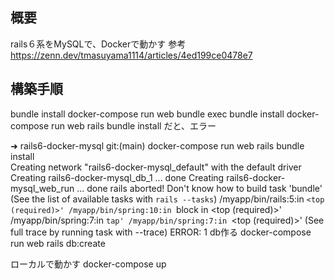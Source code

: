 ## 概要
rails６系をMySQLで、Dockerで動かす 参考 https://zenn.dev/tmasuyama1114/articles/4ed199ce0478e7

## 構築手順
bundle install docker-compose run web bundle exec bundle install
docker-compose run web rails bundle install だと、エラー

➜  rails6-docker-mysql git:(main) docker-compose run web rails bundle install      
Creating network "rails6-docker-mysql_default" with the default driver
Creating rails6-docker-mysql_db_1 ... done
Creating rails6-docker-mysql_web_run ... done
rails aborted!
Don't know how to build task 'bundle' (See the list of available tasks with `rails --tasks`)
/myapp/bin/rails:5:in `<top (required)>'
/myapp/bin/spring:10:in `block in <top (required)>'
/myapp/bin/spring:7:in `tap'
/myapp/bin/spring:7:in `<top (required)>'
(See full trace by running task with --trace)
ERROR: 1
db作る docker-compose run web rails db:create

ローカルで動かす docker-compose up
